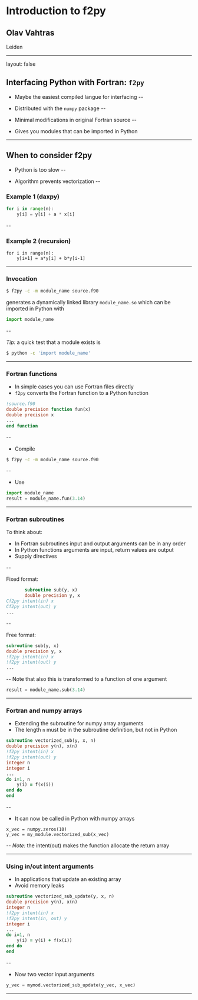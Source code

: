 # Introduction to f2py

## Olav Vahtras

Leiden

---

layout: false

## Interfacing Python with Fortran: `f2py`

* Maybe the easiest compiled langue for interfacing
--

* Distributed with the `numpy` package
--

* Minimal modifications in original Fortran source
--

* Gives you modules that can be imported in Python

---

## When to consider f2py

* Python is too slow
--

* Algorithm prevents vectorization
--


### Example 1 (daxpy)
```python
for i in range(n):
    y[i] = y[i] + a * x[i]
```
--

### Example 2 (recursion)
```
for i in range(n):
    y[i+1] = a*y[i] + b*y[i-1]
```

---

### Invocation

```bash
$ f2py -c -m module_name source.f90
```
generates a dynamically linked library `module_name.so`
which can be imported in Python with

```python
import module_name
```
--

*Tip:* a quick test that a module exists is

```bash
$ python -c 'import module_name'
```

---

### Fortran functions

* In simple cases you can use Fortran files directly
* `f2py` converts the Fortran function to a Python function

```fortran 
!source.f90
double precision function fun(x)
double precision x
...
end function
```
--

* Compile

```bash
$ f2py -c -m module_name source.f90
```
--
* Use

```python
import module_name
result = module_name.fun(3.14)
```

---

### Fortran subroutines

To think about:

* In Fortran subroutines input and output arguments can be in any order
* In Python functions arguments are input, return values are output
* Supply directives

--

Fixed format:
```fortran
       subroutine sub(y, x)
       double precision y, x
Cf2py intent(in) x
Cf2py intent(out) y
...
```
--

Free format:
```fortran
subroutine sub(y, x)
double precision y, x
!f2py intent(in) x
!f2py intent(out) y
...
```
--
Note that also this is transformed to a function of one argument 
```python
result = module_name.sub(3.14)
```
---

### Fortran and numpy arrays

* Extending the subroutine for numpy array arguments
* The length `n` must be in the subroutine definition, but not in Python

```fortran
subroutine vectorized_sub(y, x, n)
double precision y(n), x(n)
!f2py intent(in) x
!f2py intent(out) y
integer n
integer i
...
do i=1, n
    y(i) = f(x(i))
end do
end
```
--

* It can now be called in Python with numpy arrays

```
x_vec = numpy.zeros(10)
y_vec = my_module.vectorized_sub(x_vec)
```
--
*Note:* the intent(out) makes the function allocate the return array

---


### Using in/out intent arguments

* In applications that update an existing array
* Avoid memory leaks

```fortran
subroutine vectorized_sub_update(y, x, n)
double precision y(n), x(n)
integer n
!f2py intent(in) x
!f2py intent(in, out) y
integer i
...
do i=1, n
    y(i) = y(i) + f(x(i))
end do
end
```
--

* Now two vector input arguments

```python
y_vec = mymod.vectorized_sub_update(y_vec, x_vec)
```
---
